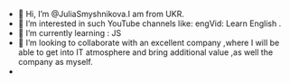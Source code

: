 - 👋 Hi, I’m @JuliaSmyshnikova.I am from UKR.
- 👀 I’m interested in such YouTube channels like: engVid: Learn English .
- 🌱 I’m currently learning : JS
- 💞️ I’m looking to collaborate with an excellent company ,where I will be able to get into IT atmosphere and bring additional value ,as well the company as myself.
-


<!---
JuliaSmyshnikova/JuliaSmyshnikova is a ✨ special ✨ repository because its `README.md` (this file) appears on your GitHub profile.
You can click the Preview link to take a look at your changes.
--->
